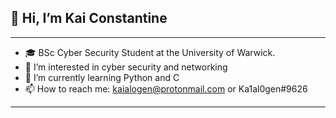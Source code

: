 ## 👋 Hi, I’m Kai Constantine

---
- 🎓 BSc Cyber Security Student at the University of Warwick.
- 👀 I’m interested in cyber security and networking
- 🌱 I’m currently learning Python and C
- 📫 How to reach me: kaialogen@protonmail.com or Ka1al0gen#9626

---

<!---
Kaialogen/Kaialogen is a ✨ special ✨ repository because its `README.md` (this file) appears on your GitHub profile.
You can click the Preview link to take a look at your changes.
--->
